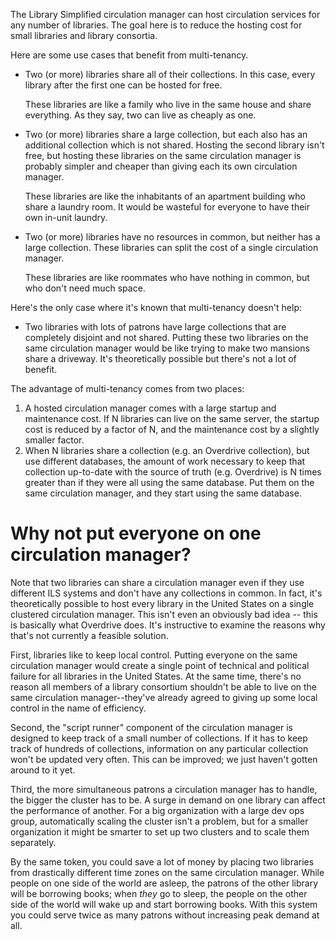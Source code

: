 The Library Simplified circulation manager can host circulation services for any number of libraries. The goal here is to reduce the hosting cost for small libraries and library consortia.

Here are some use cases that benefit from multi-tenancy.

* Two (or more) libraries share all of their collections. In this case, every library after the first one can be 
  hosted for free.

  These libraries are like a family who live in the same house and share everything. As they say, two can live as 
  cheaply as one.

* Two (or more) libraries share a large collection, but each also has an additional collection which is not 
  shared. Hosting the second library isn't free, but hosting these libraries on the same circulation manager is 
  probably simpler and cheaper than giving each its own circulation manager.
  
  These libraries are like the inhabitants of an apartment building who share a laundry room. It would be wasteful 
  for everyone to have their own in-unit laundry.
* Two (or more) libraries have no resources in common, but neither has a large collection. These libraries can 
  split the cost of a single circulation manager.
  
  These libraries are like roommates who have nothing in common, but who don't need much space.

Here's the only case where it's known that multi-tenancy doesn't help:

* Two libraries with lots of patrons have large collections that are completely disjoint and not shared. Putting these two libraries on the same circulation manager would be like trying to make two mansions share a driveway. It's theoretically possible but there's not a lot of benefit.

The advantage of multi-tenancy comes from two places:

1. A hosted circulation manager comes with a large startup and maintenance cost. If N libraries can live on the same server, the startup cost is reduced by a factor of N, and the maintenance cost by a slightly smaller factor.
2. When N libraries share a collection (e.g. an Overdrive collection), but use different databases, 
the amount of work necessary to keep that collection up-to-date with the source of truth (e.g. Overdrive) is N times greater than if they were all using the same database. Put them on the same circulation manager, and they start using the same database.

# Why not put everyone on one circulation manager?

Note that two libraries can share a circulation manager even if they use different ILS systems and don't have any collections in common. In fact, it's theoretically possible to host every library in the United States on a single clustered circulation manager. This isn't even an obviously bad idea -- this is basically what Overdrive does. It's instructive to examine the reasons why that's not currently a feasible solution.

First, libraries like to keep local control. Putting everyone on the same circulation manager would create a single point of technical and political failure for all libraries in the United States. At the same time, there's no reason all members of a library consortium shouldn't be able to live on the same circulation manager--they've already agreed to giving up some local control in the name of efficiency.

Second, the "script runner" component of the circulation manager is designed to keep track of a small number of collections. If it has to keep track of hundreds of collections, information on any particular collection won't be updated very often. This can be improved; we just haven't gotten around to it yet.

Third, the more simultaneous patrons a circulation manager has to handle, the bigger the cluster has to be. A surge in demand on one library can affect the performance of another. For a big  organization with a large dev ops group, automatically scaling the cluster isn't a problem, but for a smaller organization it might be smarter to set up two clusters and to scale them separately.

By the same token, you could save a lot of money by placing two libraries from drastically different time zones on the same circulation manager. While people on one side of the world are asleep, the patrons of the other library will be borrowing books; when _they_ go to sleep, the people on the other side of the world will wake up and start borrowing books. With this system you could serve twice as many patrons without increasing peak demand at all.

